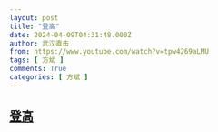 ```yaml
---
layout: post
title: "登高"
date: 2024-04-09T04:31:48.000Z
author: 武汉直击
from: https://www.youtube.com/watch?v=tpw4269aLMU
tags: [ 方斌 ]
comments: True
categories: [ 方斌 ]
---
```

<!--1712637108000-->
[登高](https://www.youtube.com/watch?v=tpw4269aLMU)
------

<div>

</div>
